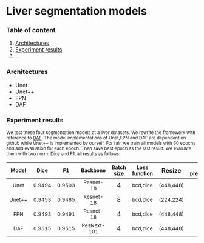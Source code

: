 # Liver segmentation models

### Table of content
1. [Architectures](#architectures)
2. [Experiment results](#results)
3. ...

### Architectures <a name="architectures"></a>
- Unet
- Unet++
- FPN
- DAF

### Experiment results <a name="results"></a>

<sub>We test these four segmentation models at a liver datasets. We rewrite the framework with reference to [DAF](https://github.com/zijundeng/DAF).
 The model implementations of Unet,FPN and DAF are dependent on github while Unet++ is implemented by ourself. 
 For fair, we train all models with 60 epochs and add evaluation for each epoch. Then save best epoch as the last result. We evaluate them with two norm: Dice and F1, all results as follows:</sub>

| <sub>Model</sub> | <sub>Dice</sub> | <sub>F1</sub> | <sub>Backbone</sub> | <sub>Batch size</sub>|<sub>Loss function</sub>| Resize|<sub>Use pretrained </sub>|<sub>Rcf refine</sub>|
|:-----------------------------:|:----:|:---------------------:|:--------------------:|:--------------------:|:--------------------:|:--------------------:|:--------------------:|:--------------------:|
|<sub>Unet</sub>| <sub>0.9494</sub> | <sub>0.9503</sub> | <sub>Resnet-18</sub>|4|<sub>bcd,dice</sub>|<sub>(448,448)</sub>|<sub>Y</sub>|<sub>Y</sub>|
|<sub>Unet++</sub>| <sub>0.9453</sub> | <sub>0.9465</sub> | <sub>Resnet-18</sub>|8|<sub>bcd,dice</sub>|<sub>(224,224)</sub>|<sub>Y</sub>|<sub>Y</sub>|
|<sub>FPN</sub>| <sub>0.9493</sub> | <sub> 0.9491</sub> | <sub>Resnet-18</sub>|4|<sub>bcd,dice</sub>|<sub>(448,448)</sub>|<sub>Y</sub>|<sub>Y</sub>|
|<sub>DAF</sub>| <sub>0.9515</sub> | <sub>0.9515</sub> | <sub>ResNext-101</sub>|4|<sub>bcd,dice</sub>|<sub>(448,448)</sub>|<sub>Y</sub>|<sub>Y</sub>|